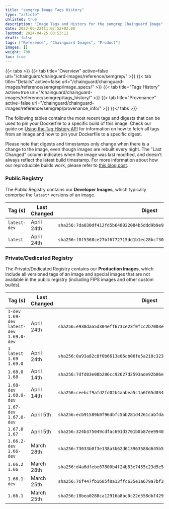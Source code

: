 ```yaml
---
title: "semgrep Image Tags History"
type: "article"
unlisted: true
description: "Image Tags and History for the semgrep Chainguard Image"
date: 2023-06-22T11:07:52+02:00
lastmod: 2024-04-25 00:53:12
draft: false
tags: ["Reference", "Chainguard Images", "Product"]
images: []
weight: 700
toc: true
---
```


{{< tabs >}}
{{< tab title="Overview" active=false url="/chainguard/chainguard-images/reference/semgrep/" >}}
{{< tab title="Details" active=false url="/chainguard/chainguard-images/reference/semgrep/image_specs/" >}}
{{< tab title="Tags History" active=true url="/chainguard/chainguard-images/reference/semgrep/tags_history/" >}}
{{< tab title="Provenance" active=false url="/chainguard/chainguard-images/reference/semgrep/provenance_info/" >}}
{{</ tabs >}}

The following tables contains the most recent tags and digests that can be used to pin your Dockerfile to a specific build of this image. Check our guide on [Using the Tag History API](/chainguard/chainguard-images/using-the-tag-history-api/) for information on how to fetch all tags from an image and how to pin your Dockerfile to a specific digest.

Please note that digests and timestamps only change when there is a change to the image, even though images are rebuilt every night. The "Last Changed" column indicates when the image was last modified, and doesn't always reflect the latest build timestamp. For more information about how our reproducible builds work, please refer to [this blog post](https://www.chainguard.dev/unchained/reproducing-chainguards-reproducible-image-builds).

### Public Registry
The Public Registry contains our **Developer Images**, which typically comprise the `latest*` versions of an image.

| Tag (s)       | Last Changed | Digest                                                                    |
|---------------|--------------|---------------------------------------------------------------------------|
|  `latest-dev` | April 24th   | `sha256:7da830df412fd5b648022084b5ddd9b9e90b16950c2585a16eccf445cdb2c276` |
|  `latest`     | April 24th   | `sha256:f0f5368ce27bf6772715dd1b1ec28bcf3014ad2c04a7cb4af9c352982f9cc749` |


### Private/Dedicated Registry
The Private/Dedicated Registry contains our **Production Images**, which include all versioned tags of an image and special images that are not available in the public registry (including FIPS images and other custom builds).

| Tag (s)                                       | Last Changed | Digest                                                                    |
|-----------------------------------------------|--------------|---------------------------------------------------------------------------|
|  `1-dev` `1.69-dev` `latest-dev` `1.69.0-dev` | April 24th   | `sha256:e938daa5d304eff673ce23f0fcc2b7003ee7ca0bef252a88673ce019ecbe202b` |
|  `1` `latest` `1.69` `1.69.0`                 | April 24th   | `sha256:0a93a82c8f0b6613e06cb06fe5a218c323321dada8e4b2ae4d57314e01fd83ff` |
|  `1.68.0` `1.68`                              | April 14th   | `sha256:7dfd83e08b286cc92627d2593ade92b86e1a315d5615638a2d7325721afb91d7` |
|  `1.68-dev` `1.68.0-dev`                      | April 14th   | `sha256:ceebcf9afd2fd02b4aabea5c1a6f65d03485bea1254c8a77bf50f6a63e49d937` |
|  `1.67-dev` `1.67.0-dev`                      | April 5th    | `sha256:ecb91589b0f96dbfc5bb281d4261cabfda1e5e55c65e1bf2a9a8b7e76f307f7f` |
|  `1.67.0` `1.67`                              | April 5th    | `sha256:324b375049cdfac691d3701b0b87ee9940ef3e8c0cf1b3023a5a26a81baf142d` |
|  `1.66.2-dev` `1.66-dev`                      | March 28th   | `sha256:73633b0f3e138a3b62d613963588d645b5cf714ece8649531b841f65b52c4687` |
|  `1.66.2` `1.66`                              | March 28th   | `sha256:d4a6dfebe67800b4f24b83e7455c23d5e5440461d5ce9f3ea66da9e7294650f6` |
|  `1.66.1-dev`                                 | March 25th   | `sha256:76f447fb1685f0a13ffc635e1a679a7bf3e58282168239d65f0702846ceb8d68` |
|  `1.66.1`                                     | March 25th   | `sha256:18bea0288ca12916a8bc0c22e558dbf4293ed56108d3ebde21d73c78de410f8f` |


